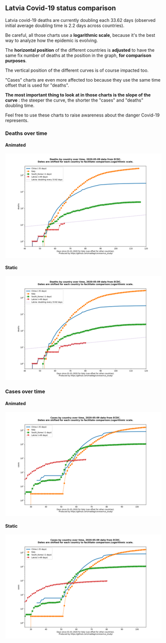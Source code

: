 ## Latvia Covid-19 status comparison 

Latvia covid-19 deaths are currently doubling each 33.62 days (observed initial average doubling time is 2.2 days across countries).



Be careful, all those charts use a **logarithmic scale**, because it's the best way to analyze how the epidemic is evolving.
 
The **horizontal position** of the different countries is **adjusted** to have the same fix number of deaths at the position in the graph, **for comparison purposes**.

The vertical position of the different curves is of course impacted too.

"Cases" charts are even more affected too because they use the same time offset that is used for "deaths".

**The most important thing to look at in those charts is the slope of the curve** : the steeper the curve, the shorter the "cases" and "deaths" doubling time.

Feel free to use these charts to raise awareness about the danger Covid-19 represents. 


 
### Deaths over time
 
#### Animated
![Latvia covid-19 deaths animated chart](https://raw.githubusercontent.com/madlag/coronavirus_study/master/notebooks/graphs/2020-05-09/countries/Latvia/2020-05-09_Latvia_deaths.gif "Latvia covid-19 deaths animated chart")   
 
#### Static
![Latvia covid-19 deaths static chart](https://raw.githubusercontent.com/madlag/coronavirus_study/master/notebooks/graphs/2020-05-09/countries/Latvia/2020-05-09_Latvia_deaths.png "Latvia covid-19 deaths static chart")   

 
### Cases over time
 
#### Animated
![Latvia covid-19 cases animated chart](https://raw.githubusercontent.com/madlag/coronavirus_study/master/notebooks/graphs/2020-05-09/countries/Latvia/2020-05-09_Latvia_cases.gif "Latvia covid-19 cases animated chart")   
 
#### Static
![Latvia covid-19 cases static chart](https://raw.githubusercontent.com/madlag/coronavirus_study/master/notebooks/graphs/2020-05-09/countries/Latvia/2020-05-09_Latvia_cases.png "Latvia covid-19 cases static chart")   


